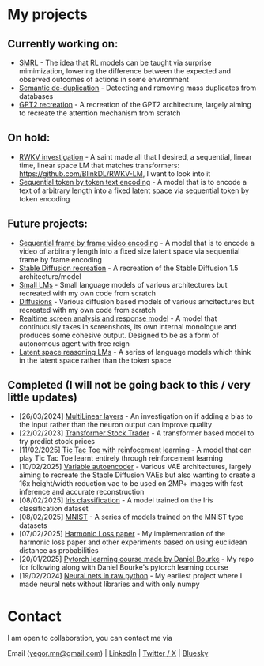 # My projects

## Currently working on:
- [SMRL](https://github.com/Yegor-men/Surprise-Minimization-RL) - The idea that RL models can be taught via surprise mimimization, lowering the difference between the expected and observed outcomes of actions in some environment
- [Semantic de-duplication](https://github.com/Yegor-men/Semantic-De-duplication) - Detecting and removing mass duplicates from databases
- [GPT2 recreation](https://github.com/Yegor-men/gpt2) - A recreation of the GPT2 architecture, largely aiming to recreate the attention mechanism from scratch

## On hold:
- [RWKV investigation](https://github.com/Yegor-men/RWKV) - A saint made all that I desired, a sequential, linear time, linear space LM that matches transformers: https://github.com/BlinkDL/RWKV-LM, I want to look into it
- [Sequential token by token text encoding](https://github.com/Yegor-men/Sequential-Text-Encoding-LMs) - A model that is to encode a text of arbitrary length into a fixed latent space via sequential token by token encoding

## Future projects:
- [Sequential frame by frame video encoding](https://github.com/Yegor-men/sequential-video-encode) - A model that is to encode a video of arbitrary length into a fixed size latent space via sequential frame by frame encoding
- [Stable Diffusion recreation](https://github.com/Yegor-men/sd15) - A recreation of the Stable Diffusion 1.5 architecture/model
- [Small LMs](https://github.com/Yegor-men/Small-LMs) - Small language models of various architectures but recreated with my own code from scratch
- [Diffusions](https://github.com/Yegor-men/Diffusions) - Various diffusion based models of various arhcitectures but recreated with my own code from scratch
- [Realtime screen analysis and response model](https://github.com/Yegor-men/Realtime-Screen-Analysis-and-Response-Model-RSARM-) - A model that continuously takes in screenshots, its own internal monologue and produces some cohesive output. Designed to be as a form of autonomous agent with free reign
- [Latent space reasoning LMs](https://github.com/Yegor-men/Latent-Space-LMs) - A series of language models which think in the latent space rather than the token space

## Completed (I will not be going back to this / very little updates)
- [26/03/2024] [MultiLinear layers](https://github.com/Yegor-men/MultiLinear-layer) - An investigation on if adding a bias to the input rather than the neuron output can improve quality
- [22/02/2023] [Transformer Stock Trader](https://github.com/Yegor-men/Transformer-Stock-Trader) - A transformer based model to try predict stock prices
- [11/02/2025] [Tic Tac Toe with reinfocement learning](https://github.com/Yegor-men/tic-tac-toe-rl) - A model that can play Tic Tac Toe learnt entirely through reinforcement learning
- [10/02/2025] [Variable autoencoder](https://github.com/Yegor-men/vae) - Various VAE architectures, largely aiming to recreate the Stable Diffusion VAEs but also wanting to create a 16x height/width reduction vae to be used on 2MP+ images with fast inference and accurate reconstruction
- [08/02/2025] [Iris classification](https://github.com/Yegor-men/iris-classification) - A model trained on the Iris classification dataset
- [08/02/2025] [MNIST](https://github.com/Yegor-men/mnist) - A series of models trained on the MNIST type datasets
- [07/02/2025] [Harmonic Loss paper](https://github.com/Yegor-men/harmonic-loss) - My implementation of the harmonic loss paper and other experiments based on using euclidean distance as probabilities
- [20/01/2025] [Pytorch learning course made by Daniel Bourke](https://github.com/Yegor-men/learning-pytorch-from-daniel-bourke) - My repo for following along with Daniel Bourke's pytorch learning course
- [19/02/2024] [Neural nets in raw python](https://github.com/Yegor-men/raw-python-neural-nets) - My earliest project where I made neural nets without libraries and with only numpy

# Contact
I am open to collaboration, you can contact me via

Email (yegor.mn@gmail.com) | [LinkedIn](https://www.linkedin.com/in/yegor-menovchshikov-313150350/) | [Twitter / X](https://x.com/Yegor_Men) | [Bluesky](https://bsky.app/profile/yegormen.bsky.social)

<!--
**Yegor-men/Yegor-men** is a ✨ _special_ ✨ repository because its `README.md` (this file) appears on your GitHub profile.

Here are some ideas to get you started:

- 🔭 I’m currently working on ...
- 🌱 I’m currently learning ...
- 👯 I’m looking to collaborate on ...
- 🤔 I’m looking for help with ...
- 💬 Ask me about ...
- 📫 How to reach me: ...
- 😄 Pronouns: ...
- ⚡ Fun fact: ...
-->
